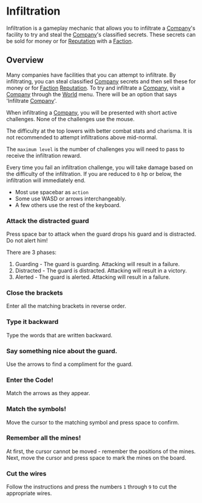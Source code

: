 # Infiltration

Infiltration is a gameplay mechanic that allows you to infiltrate a [Company](companies.md)'s facility to try and steal the [Company](companies.md)'s classified secrets.
These secrets can be sold for money or for [Reputation](reputation.md) with a [Faction](factions.md).

## Overview

Many companies have facilities that you can attempt to infiltrate.
By infiltrating, you can steal classified [Company](companies.md) secrets and then sell these for money or for [Faction](factions.md) [Reputation](reputation.md).
To try and infiltrate a [Company](companies.md), visit a [Company](companies.md) through the [World](world.md) menu.
There will be an option that says 'Infiltrate [Company](companies.md)'.

When infiltrating a [Company](companies.md), you will be presented with short active challenges.
None of the challenges use the mouse.

The difficulty at the top lowers with better combat stats and charisma.
It is not recommended to attempt infiltrations above mid-normal.

The `maximum level` is the number of challenges you will need to pass to receive the infiltration reward.

Every time you fail an infiltration challenge, you will take damage based on the difficulty of the infiltration.
If you are reduced to `0` hp or below, the infiltration will immediately end.

- Most use spacebar as `action`
- Some use WASD or arrows interchangeably.
- A few others use the rest of the keyboard.

### Attack the distracted guard

Press space bar to attack when the guard drops his guard and is distracted. Do not alert him!

There are 3 phases:

1. Guarding - The guard is guarding. Attacking will result in a failure.
2. Distracted - The guard is distracted. Attacking will result in a victory.
3. Alerted - The guard is alerted. Attacking will result in a failure.

### Close the brackets

Enter all the matching brackets in reverse order.

### Type it backward

Type the words that are written backward.

### Say something nice about the guard.

Use the arrows to find a compliment for the guard.

### Enter the Code!

Match the arrows as they appear.

### Match the symbols!

Move the cursor to the matching symbol and press space to confirm.

### Remember all the mines!

At first, the cursor cannot be moved - remember the positions of the mines.  
Next, move the cursor and press space to mark the mines on the board.

### Cut the wires

Follow the instructions and press the numbers `1` through `9` to cut the appropriate
wires.
